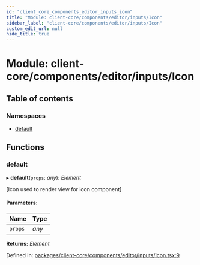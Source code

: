 ```yaml
---
id: "client_core_components_editor_inputs_icon"
title: "Module: client-core/components/editor/inputs/Icon"
sidebar_label: "client-core/components/editor/inputs/Icon"
custom_edit_url: null
hide_title: true
---
```


# Module: client-core/components/editor/inputs/Icon

## Table of contents

### Namespaces

- [default](client_core_components_editor_inputs_icon.default.md)

## Functions

### default

▸ **default**(`props`: *any*): *Element*

[Icon used to render view for icon component]

#### Parameters:

Name | Type |
:------ | :------ |
`props` | *any* |

**Returns:** *Element*

Defined in: [packages/client-core/components/editor/inputs/Icon.tsx:9](https://github.com/xr3ngine/xr3ngine/blob/9d253dc38/packages/client-core/components/editor/inputs/Icon.tsx#L9)
